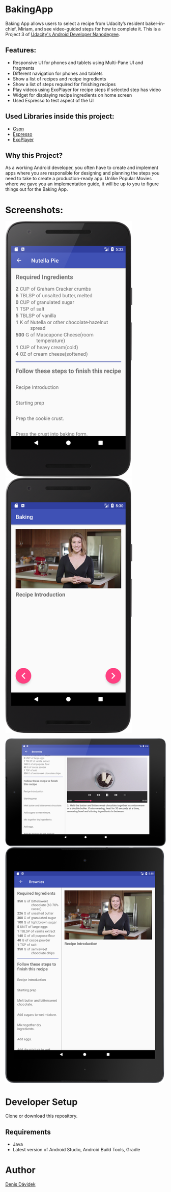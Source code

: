 # BakingApp

Baking App allows users to select a recipe from Udacity’s resident baker-in-chief, Miriam, and see video-guided steps for how to complete it.
This is a Project 3 of [Udacity's Android Developer Nanodegree](https://www.udacity.com/course/android-developer-nanodegree-by-google--nd801).

## Features:

- Responsive UI for phones and tablets using Multi-Pane UI and fragments
- Different navigation for phones and tablets
- Show a list of recipes and recipe ingredients
- Show a list of steps required for finishing recipes
- Play videos using ExoPlayer for recipe steps if selected step has video
- Widget for displaying recipe ingredients on home screen
- Used Espresso to test aspect of the UI

## Used Libraries inside this project:

- [Gson](https://github.com/google/gson)
- [Espresso](https://developer.android.com/training/testing/espresso/index.html)
- [ExoPlayer](https://github.com/google/ExoPlayer)

## Why this Project?
As a working Android developer, you often have to create and implement apps where you are responsible for designing and planning the steps you need to take to create a production-ready app. 
Unlike Popular Movies where we gave you an implementation guide, it will be up to you to figure things out for the Baking App. 

# Screenshots:

<img src="images/Projekt3-N5X_portrait.png" width="399"> </img> <img src="images/Projekt3-N5X_portrait1.png" width="399"> </img>

<img src="images/Projekt3-N9_landscape.png" width="799"> </img>  
<img src="images/Projekt3-N9_portrait.png" width="499"> </img>


# Developer Setup

Clone or download this repository.

## Requirements

- Java
- Latest version of Android Studio, Android Build Tools, Gradle

# Author
[Denis Dávidek](https://github.com/DenisDavidek)

